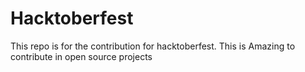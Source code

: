 # Hacktoberfest
This repo is for the contribution for hacktoberfest.
This is Amazing to contribute in open source projects
